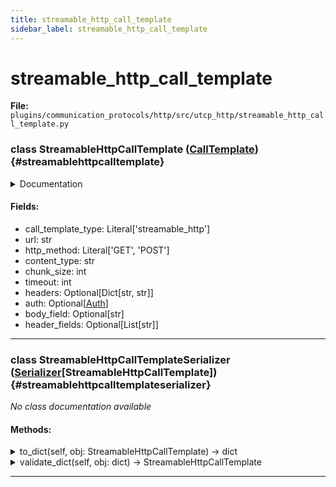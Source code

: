 ```yaml
---
title: streamable_http_call_template
sidebar_label: streamable_http_call_template
---
```


# streamable_http_call_template

**File:** `plugins/communication_protocols/http/src/utcp_http/streamable_http_call_template.py`

### class StreamableHttpCallTemplate ([CallTemplate](./../../../../../core/utcp/data/call_template.md#calltemplate)) {#streamablehttpcalltemplate}

<details>
<summary>Documentation</summary>

Provider configuration for HTTP streaming tools.

Uses HTTP Chunked Transfer Encoding to enable streaming of large responses
or real-time data. Useful for tools that return large datasets or provide
progressive results. All tool arguments not mapped to URL body, headers
or query pattern parameters are passed as query parameters using '?arg_name=\{arg_value\}'.


**Attributes**

- **`call_template_type`**: Always "streamable_http" for HTTP streaming providers.
- **`url`**: The streaming HTTP endpoint URL. Supports path parameters.
- **`http_method`**: The HTTP method to use (GET or POST).
- **`content_type`**: The Content-Type header for requests.
- **`chunk_size`**: Size of each chunk in bytes for reading the stream.
- **`timeout`**: Request timeout in milliseconds.
- **`headers`**: Optional static headers to include in requests.
- **`auth`**: Optional authentication configuration.
- **`body_field`**: Optional tool argument name to map to HTTP request body.
- **`header_fields`**: List of tool argument names to map to HTTP request headers.
</details>

#### Fields:

- call_template_type: Literal['streamable_http']
- url: str
- http_method: Literal['GET', 'POST']
- content_type: str
- chunk_size: int
- timeout: int
- headers: Optional[Dict[str, str]]
- auth: Optional[[Auth](./../../../../../core/utcp/data/auth.md#auth)]
- body_field: Optional[str]
- header_fields: Optional[List[str]]

---

### class StreamableHttpCallTemplateSerializer ([Serializer](./../../../../../core/utcp/interfaces/serializer.md#serializer)[StreamableHttpCallTemplate]) {#streamablehttpcalltemplateserializer}

*No class documentation available*

#### Methods:

<details>
<summary>to_dict(self, obj: StreamableHttpCallTemplate) -> dict</summary>

*No method documentation available*
</details>

<details>
<summary>validate_dict(self, obj: dict) -> StreamableHttpCallTemplate</summary>

*No method documentation available*
</details>

---

